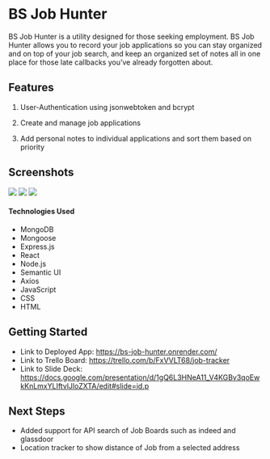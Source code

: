 
# BS Job Hunter

BS Job Hunter is a utility designed for those seeking employment. BS Job Hunter allows you to record your job applications so you can stay organized and on top of your job search, and keep an organized set of notes all in one place for those late callbacks you’ve already forgotten about. 

## Features

1. User-Authentication using jsonwebtoken and bcrypt

2. Create and manage job applications

3. Add personal notes to individual applications and sort them based on priority

## Screenshots

<img src="https://i.imgur.com/jzSN4PT.png">

<img src="https://i.imgur.com/a4RnVZt.png">

<img src="https://i.imgur.com/8QijwN3.png">


#### Technologies Used 

- MongoDB
- Mongoose
- Express.js
- React
- Node.js
- Semantic UI
- Axios
- JavaScript
- CSS
- HTML

## Getting Started 

- Link to Deployed App: https://bs-job-hunter.onrender.com/
- Link to Trello Board: https://trello.com/b/FxVVLT68/job-tracker
- Link to Slide Deck: https://docs.google.com/presentation/d/1gQ6L3HNeA11_V4KGBv3qoEwkKnLmxYLIftvlJloZXTA/edit#slide=id.p

## Next Steps

- Added support for API search of Job Boards such as indeed and glassdoor
- Location tracker to show distance of Job from a selected address